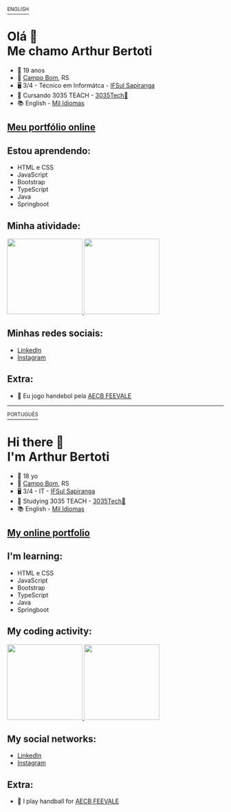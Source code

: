 <a id='ingles' href='#portugues'><sup>ENGLISH</sup><a>

# Olá 👋 <br> Me chamo Arthur Bertoti

- 🙂 19 anos
- 📌 [Campo Bom](https://www.google.com/maps/place/Campo+Bom,+RS/@-29.6760875,-51.0495443,13z/data=!3m1!4b1!4m5!3m4!1s0x9519404def9b59b5:0xce6eb6fcdd2d22b5!8m2!3d-29.6747831!4d-51.0613111), RS
- 🖥️ 3/4 - Técnico em Informátca - [IFSul Sapiranga](https://www.instagram.com/ifsulsapiranga/)
- 🚀 Cursando 3035 TEACH - [3035Tech💜](https://www.linkedin.com/company/3035-tech/)
- 📚 English - [Mil Idiomas](https://www.instagram.com/milidiomas/)

## [Meu portfólio online](https://arthurbertoti.github.io/portfolio/)

## Estou aprendendo:
- HTML e CSS
- JavaScript
- Bootstrap
- TypeScript
- Java
- Springboot

## Minha atividade:
<div>
  <a href="https://github.com/arthurbertoti">
  <img height="175px" src="https://github-readme-stats.vercel.app/api?username=arthurbertoti&show_icons=true&theme=github_dark&include_all_commits=true&count_private=true"/>
  <img height="175px" src="https://github-readme-stats.vercel.app/api/top-langs/?username=arthurbertoti&layout=compact&langs_count=8&theme=github_dark"/>
  </a>
</div>

## Minhas redes sociais:
- [LinkedIn](https://www.linkedin.com/in/arthurbertoti/)
- [Instagram](https://www.instagram.com/arthur_bertoti/)

## Extra:
- 🤾‍ Eu jogo handebol pela [AECB FEEVALE](https://www.instagram.com/handebol.campobom/)

<hr>

<!--PORTFOLIO EM INGLÊS-->


<a id='portugues' href='#ingles'><sup>PORTUGUÊS</sup><a>

# Hi there 👋 <br> I'm Arthur Bertoti

- 🙂 18 yo
- 📌 [Campo Bom](https://www.google.com/maps/place/Campo+Bom,+RS/@-29.6760875,-51.0495443,13z/data=!3m1!4b1!4m5!3m4!1s0x9519404def9b59b5:0xce6eb6fcdd2d22b5!8m2!3d-29.6747831!4d-51.0613111), RS
- 🖥️ 3/4 - IT - [IFSul Sapiranga](https://www.instagram.com/ifsulsapiranga/)
- 🚀 Studying 3035 TEACH - [3035Tech💜](https://www.linkedin.com/company/3035-tech/)
- 📚 English - [Mil Idiomas](https://www.instagram.com/milidiomas/)

## [My online portfolio](https://arthurbertoti.github.io/portfolio/index-en.html)

## I'm learning:
- HTML e CSS
- JavaScript
- Bootstrap
- TypeScript
- Java
- Springboot

## My coding activity:
<div>
  <a href="https://github.com/arthurbertoti">
  <img height="175px" src="https://github-readme-stats.vercel.app/api?username=arthurbertoti&show_icons=true&theme=github_dark&include_all_commits=true&count_private=true"/>
  <img height="175px" src="https://github-readme-stats.vercel.app/api/top-langs/?username=arthurbertoti&layout=compact&langs_count=8&theme=github_dark"/>
  </a>
</div>

## My social networks:
- [LinkedIn](https://www.linkedin.com/in/arthurbertoti/)
- [Instagram](https://www.instagram.com/arthur_bertoti/)

## Extra:
- 🤾‍ I play handball for [AECB FEEVALE](https://www.instagram.com/handebol.campobom/)


<!--
OUTRAS IDEIAS

**arthurbertoti/arthurbertoti** is a ✨ _special_ ✨ repository because its `README.md` (this file) appears on your GitHub profile.


Here are some ideas to get you started:

- 🔭 I’m currently working on ...

- 👯 I’m looking to collaborate on ...
- 🤔 I’m looking for help with ...
- 💬 Ask me about ...
- 📫 How to reach me:
-->

